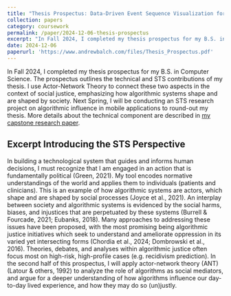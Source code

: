 ```yaml
---
title: "Thesis Prospectus: Data-Driven Event Sequence Visualization for Rectal Cancer Outcomes; Taxonomizing the Role of Mobile Applications in Sociotechnical Feedback Loops"
collection: papers
category: coursework
permalink: /paper/2024-12-06-thesis-prospectus
excerpt: "In Fall 2024, I completed my thesis prospectus for my B.S. in Computer Science. The prospectus outlines the technical and STS contributions of my thesis. I use Actor-Network Theory to connect these two aspects in the context of social justice, emphasizing how algorithmic systems shape and are shaped by society. Next Spring, I will be conducting an STS research project on algorithmic influence in mobile applications to round-out my thesis. More details about the technical component are described in <a href='https://www.andrewbalch.com/paper/2024-05-10-capstone-technical-report'>my capstone research paper</a>."
date: 2024-12-06
paperurl: 'https://www.andrewbalch.com/files/Thesis_Prospectus.pdf'
---
```

In Fall 2024, I completed my thesis prospectus for my B.S. in Computer Science. The prospectus outlines the technical and STS contributions of my thesis. I use Actor-Network Theory to connect these two aspects in the context of social justice, emphasizing how algorithmic systems shape and are shaped by society. Next Spring, I will be conducting an STS research project on algorithmic influence in mobile applications to round-out my thesis. More details about the technical component are described in <a href='https://www.andrewbalch.com/paper/2024-05-10-capstone-technical-report'>my capstone research paper</a>.

## Excerpt Introducing the STS Perspective

In building a technological system that guides and informs human decisions, I must
recognize that I am engaged in an action that is fundamentally political (Green, 2021). My tool
encodes normative understandings of the world and applies them to individuals (patients and
clinicians). This is an example of how algorithmic systems are actors, which shape and are
shaped by social processes (Joyce et al., 2021). An interplay between society and algorithmic
systems is evidenced by the social harms, biases, and injustices that are perpetuated by these
systems (Burrell & Fourcade, 2021; Eubanks, 2018). Many approaches to addressing these issues
have been proposed, with the most promising being algorithmic justice initiatives which seek to
understand and ameliorate oppression in its varied yet intersecting forms (Chordia et al., 2024;
Dombrowski et al., 2016). Theories, debates, and analyses within algorithmic justice often focus
most on high-risk, high-profile cases (e.g. recidivism prediction). In the second half of this
prospectus, I will apply actor-network theory (ANT) (Latour & others, 1992) to analyze the role
of algorithms as social mediators, and argue for a deeper understanding of how algorithms
influence our day-to-day lived experience, and how they may do so (un)justly.
